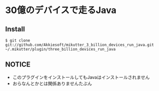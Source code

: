 # 30億のデバイスで走るJava

## Install

```
$ git clone git://github.com/Akkiesoft/mikutter_3_billion_devices_run_java.git ~/.mikutter/plugin/three_billion_devices_run_java
```

## NOTICE

* このプラグインをインストールしてもJavaはインストールされません
* おらなんとかとは関係ありませんたぶん
